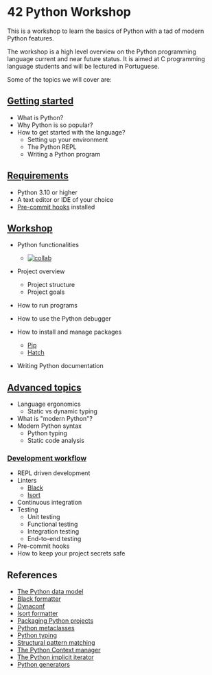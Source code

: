# 42 Python Workshop

This is a workshop to learn the basics of Python with a tad of modern Python features.

The workshop is a high level overview on the Python programming language current and near future status. It is aimed at C programming language students and will be lectured in Portuguese.

Some of the topics we will cover are:

## [Getting started](#getting-started)

- What is Python?
- Why Python is so popular?
- How to get started with the language?
  - Setting up your environment
  - The Python REPL
  - Writing a Python program

## [Requirements](#requirements)

- Python 3.10 or higher
- A text editor or IDE of your choice
- [Pre-commit hooks](https://pre-commit.com/) installed

## [Workshop](#workshop)

- Python functionalities
  - <a href ="https://colab.research.google.com/drive/1jv5XDCGtZCh7rFvzY1J55v1_--44QWLO?usp=sharing">![collab](https://camo.githubusercontent.com/84f0493939e0c4de4e6dbe113251b4bfb5353e57134ffd9fcab6b8714514d4d1/68747470733a2f2f636f6c61622e72657365617263682e676f6f676c652e636f6d2f6173736574732f636f6c61622d62616467652e737667)</a>

- Project overview
  - Project structure
  - Project goals
- How to run programs
- How to use the Python debugger
- How to install and manage packages
  - [Pip](https://pip.pypa.io/en/stable/)
  - [Hatch](https://hatch.pypa.io/latest/)
- Writing Python documentation

## [Advanced topics](#advanced-topics)

- Language ergonomics
  - Static vs dynamic typing
- What is "modern Python"?
- Modern Python syntax
  - Python typing
  - Static code analysis

### [Development workflow](#development-workflow)

- REPL driven development
- Linters
  - [Black](https://black.readthedocs.io/en/stable/)
  - [Isort](https://isort.readthedocs.io/en/latest/)
- Continuous integration
- Testing
  - Unit testing
  - Functional testing
  - Integration testing
  - End-to-end testing
- Pre-commit hooks
- How to keep your project secrets safe

## References

- [The Python data model](https://docs.python.org/3/reference/datamodel.html)
- [Black formatter](https://black.readthedocs.io/en/stable/)
- [Dynaconf](https://dynaconf.readthedocs.io/en/latest/)
- [Isort formatter](https://isort.readthedocs.io/en/latest/)
- [Packaging Python projects](https://packaging.python.org/tutorials/packaging-projects/)
- [Python metaclasses](https://docs.python.org/3/glossary.html#term-metaclass)
- [Python typing](https://docs.python.org/3/library/typing.html)
- [Structural pattern matching](https://peps.python.org/pep-0636/)
- [The Python Context manager](https://docs.python.org/3/glossary.html#term-context-manager)
- [The Python implicit iterator](https://docs.python.org/3/glossary.html#term-iterator)
- [Python generators](https://docs.python.org/3/glossary.html#term-generator)
